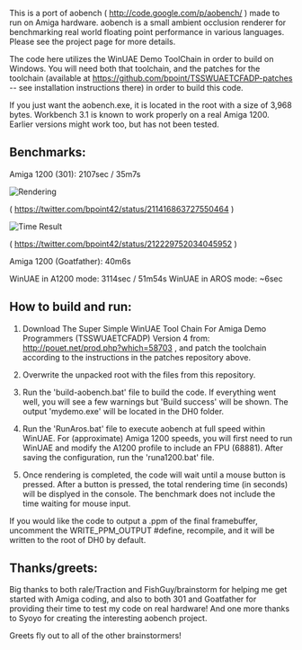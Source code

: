 This is a port of aobench ( http://code.google.com/p/aobench/ ) made to run on Amiga hardware.  aobench is a small ambient occlusion renderer for benchmarking real world floating point performance in various languages.  Please see the project page for more details.

The code here utilizes the WinUAE Demo ToolChain in order to build on Windows.  You will need both that toolchain, and the patches for the toolchain (available at https://github.com/bpoint/TSSWUAETCFADP-patches -- see installation instructions there) in order to build this code.

If you just want the aobench.exe, it is located in the root with a size of 3,968 bytes.  Workbench 3.1 is known to work properly on a real Amiga 1200.  Earlier versions might work too, but has not been tested.

Benchmarks:
-----------
Amiga 1200 (301): 2107sec / 35m7s

![Rendering](https://bpoint.github.com/aobench-amiga/aobench-amiga1200-301-rendering.jpg)

( https://twitter.com/bpoint42/status/211416863727550464 )

![Time Result](https://bpoint.github.com/aobench-amiga/aobench-amiga1200-301-time.jpg)

( https://twitter.com/bpoint42/status/212229752034045952 )

Amiga 1200 (Goatfather): 40m6s

WinUAE in A1200 mode: 3114sec / 51m54s
WinUAE in AROS mode: ~6sec

How to build and run:
---------------------
1) Download The Super Simple WinUAE Tool Chain For Amiga Demo Programmers (TSSWUAETCFADP) Version 4 from: http://pouet.net/prod.php?which=58703 , and patch the toolchain according to the instructions in the patches repository above.

2) Overwrite the unpacked root with the files from this repository.

3) Run the 'build-aobench.bat' file to build the code.  If everything went well, you will see a few warnings but 'Build success' will be shown.  The output 'mydemo.exe' will be located in the DH0 folder.

4) Run the 'RunAros.bat' file to execute aobench at full speed within WinUAE.  For (approximate) Amiga 1200 speeds, you will first need to run WinUAE and modify the A1200 profile to include an FPU (68881).  After saving the configuration, run the 'runa1200.bat' file.

5) Once rendering is completed, the code will wait until a mouse button is pressed.  After a button is pressed, the total rendering time (in seconds) will be displyed in the console.  The benchmark does not include the time waiting for mouse input.

If you would like the code to output a .ppm of the final framebuffer, uncomment the WRITE_PPM_OUTPUT #define, recompile, and it will be written to the root of DH0 by default.

Thanks/greets:
--------------
Big thanks to both rale/Traction and FishGuy/brainstorm for helping me get started with Amiga coding, and also to both 301 and Goatfather for providing their time to test my code on real hardware!  And one more thanks to Syoyo for creating the interesting aobench project.

Greets fly out to all of the other brainstormers!
